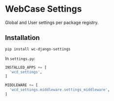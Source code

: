 # WebCase Settings

Global and User settings per package registry.

## Installation

```sh
pip install wc-django-settings
```

In `settings.py`:

```python
INSTALLED_APPS += [
  'wcd_settings',
]

MIDDLEWARE += [
  'wcd_settings.middleware.settings_middleware',
]
```
